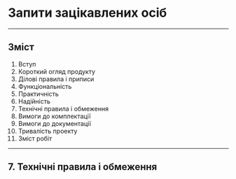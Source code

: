 # Запити зацікавлених осіб
***
## Зміст

1. Вступ
2. Короткий огляд продукту
3. Ділові правила і приписи
4. Функціональність
5. Практичність
6. Надійність
7. Технічні правила і обмеження
8. Вимоги до комплектації
9. Вимоги до документації
10. Тривалість проекту
11. Зміст робіт
***
## 7. Технічні правила і обмеження
